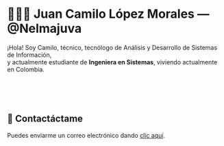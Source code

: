 # 👨🏻‍💻 Juan Camilo López Morales &mdash; @Nelmajuva

¡Hola! Soy Camilo, técnico, tecnólogo de Análisis y Desarrollo de Sistemas de Información,<br/>
y actualmente estudiante de **Ingeniera en Sistemas**, viviendo actualmente en Colombia.<br/><br/>

<br />
<br />

## 📨 Contactáctame
Puedes enviarme un correo electrónico dando <a href="mailto:camilopezm24734m@gmail.com">clic aquí</a>.
